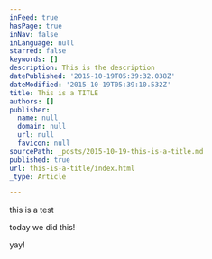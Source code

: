 ```yaml
---
inFeed: true
hasPage: true
inNav: false
inLanguage: null
starred: false
keywords: []
description: This is the description
datePublished: '2015-10-19T05:39:32.038Z'
dateModified: '2015-10-19T05:39:10.532Z'
title: This is a TITLE
authors: []
publisher:
  name: null
  domain: null
  url: null
  favicon: null
sourcePath: _posts/2015-10-19-this-is-a-title.md
published: true
url: this-is-a-title/index.html
_type: Article

---
```

this is a test

today we did this!

yay!